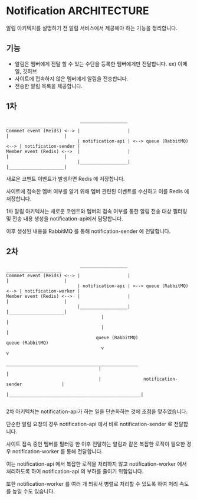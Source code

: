 # Notification ARCHITECTURE

알림 아키텍처를 설명하기 전 알림 서비스에서 제공해야 하는 기능을 정리합니다.

## 기능

- 알림은 멤버에게 전달 할 수 있는 수단을 등록한 멤버에게만 전달합니다. ex) 이메일, 깃허브
- 사이트에 접속하지 않은 멤버에게 알림을 전송합니다.
- 전송한 알림 목록을 제공합니다.

## 1차

```
                            __________________                              _____________________  
Commnet event (Reids) <--> |                  |                            |                     |
                           | notification-api | <--> queue (RabbitMQ) <--> | notification-sender |
Member event (Redis) <-->  |                  |                            |                     |
                           |__________________|                            |_____________________|
```

새로운 코멘트 이벤트가 발생하면 Redis 에 저장합니다.

사이트에 접속한 멤버 여부를 알기 위해 멤버 관련된 이벤트를 수신하고 이를 Redis 에 저장합니다.

1차 알림 아키텍처는 새로운 코멘트와 멤버의 접속 여부를 통한 알림 전송 대상 필터링 및 전송 내용 생성을 notification-api에서 담당합니다.

이후 생성된 내용을 RabbitMQ 를 통해 notification-sender 에 전달합니다.

## 2차

```
                            __________________                              _____________________  
Commnet event (Reids) <--> |                  |                            |                     | 
                           | notification-api | <--> queue (RabbitMQ) <--> | notification-worker | 
Member event (Redis) <-->  |                  |                            |                     |
                           |__________________|                            |_____________________|
                                    |                                                |            
                                    |                                                |
                                  queue (RabbitMQ)                                 queue (RabbitMQ)
                                    v                                                v
                                    __________________________________________________
                                   |                                                  |
                                   |                notification-sender               |
                                   |__________________________________________________|                              
                                    
```

2차 아키텍처는 notification-api가 하는 일을 단순화하는 것에 초점을 맞추었습니다.

단순한 알림 요청의 경우 notification-api 에서 바로 notification-sender 로 전달합니다.

사이트 접속 중인 멤버를 필터링 한 이후 전달하는 알림과 같은 복잡한 로직이 필요한 경우 notification-worker 를 통해 전달합니다.

이는 notification-api 에서 복잡한 로직을 처리하지 않고 notification-worker 에서 처리하도록 하여 notification-api 의 부하를 줄이기
위함입니다.

또한 notification-worker 를 여러 개 띄워서 병렬로 처리할 수 있도록 하여 처리 속도를 높일 수도 있습니다.